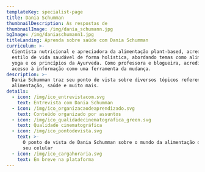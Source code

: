 ```yaml
---
templateKey: specialist-page
title: Dania Schumman
thumbnailDescription: As respostas de
thumbnailImage: /img/dania_schumann.jpg
bgImage: /img/daniaschumann1.jpg
titleLanding: Aprenda sobre saúde com Dania Schumman
curriculum: >-
  Cientista nutricional e apreciadora da alimentação plant-based, acredita no
  estilo de vida saudável de forma holística, abordando temas como alimentação,
  yoga e os princípios da Ayurveda. Como professora e blogueira, acredita no
  acesso à informação como uma ferramenta da mudança.
description: >-
  Dania Schumman traz seu ponto de vista sobre diversos tópicos referentes à
  alimentação, saúde e muito mais.
details:
  - icon: /img/ico_entrevistacom.svg
    text: Entrevista com Dania Schumman
  - icon: /img/ico_organizacaodeaprendizado.svg
    text: Conteúdo organizado por assuntos
  - icon: /img/ico_qualidadecinematografica_green.svg
    text: Qualidade cinematográfica
  - icon: /img/ico_pontodevista.svg
    text: >-
      O ponto de vista de Dania Schumman sobre o mundo da alimentação direto no
      seu celular
  - icon: /img/ico_cargahoraria.svg
    text: Em breve na plataforma
---
```


